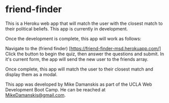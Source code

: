 # friend-finder

This is a Heroku web app that will match the user with the closest match to their political beliefs. This app is currently in development.

Once the development is complete, this app will work as follows:

Navigate to the (friend finder) [https://friend-finder-msd.herokuapp.com/]
Click the button to begin the quiz, then answer the questions and submit.
In it's current form, the app will send the new user to the friends array.

Once complete, this app will match the user to their closest match and display them as a modal.

This app was developed by Mike Damanskis as part of the UCLA Web Development Boot Camp. He can be reached at MikeDamanskis@gmail.com.

